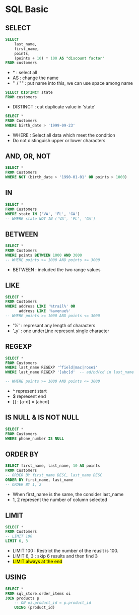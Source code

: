 # SQL Basic

## SELECT

```SQL
SELECT
    last_name,
    first_name,
    points,
    (points + 10) * 100 AS "discount factor"
FROM customers
```

- \* : select all
- AS : change the name
- '' / "" : put name into this, we can use space among name

```SQL
SELECT DISTINCT state
FROM customers
```

- DISTINCT : cut duplicate value in 'state'

```SQL
SELECT *
FROM Customers
WHERE birth_date > '1999-09-23'
```

- WHERE : Select all data which meet the condition
- Do not distinguish upper or lower characters

## AND, OR, NOT

```SQL
SELECT *
FROM Customers
WHERE NOT (birth_date > '1990-01-01' OR points > 1000)
```

## IN

```SQL
SELECT *
FROM Customers
WHERE state IN ('VA', 'FL', 'GA')
-- WHERE state NOT IN ('VA', 'FL', 'GA')
```

## BETWEEN

```SQL
SELECT *
FROM Customers
WHERE points BETWEEN 1000 AND 3000
-- WHERE points >= 1000 AND points <= 3000
```

- BETWEEN : included the two range values

## LIKE

```SQL
SELECT *
FROM Customers
WHERE address LIKE '%trail%' OR
      address LIKE '%avenue%'
-- WHERE points >= 1000 AND points <= 3000
```

- '%' : represant any length of characters
- '\_y' : one underLine represent single character

## REGEXP

```SQL
SELECT *
FROM Customers
WHERE last_name REGEXP '^field|mac|rose$'
WHERE last_name REGEXP '[abc]d'  -- ad/bd/cd in last_name

-- WHERE points >= 1000 AND points <= 3000
```

- ^ represent start
- $ represent end
- [] : [a-d] = [abcd]

## IS NULL & IS NOT NULL

```SQL
SELECT *
FROM Customers
WHERE phone_number IS NULL
```

## ORDER BY

```SQL
SELECT first_name, last_name, 10 AS points
FROM Customers
-- ORDER BY first_name DESC, last_name DESC
ORDER BY first_name, last_name
-- ORDER BY 1, 2
```

- When first_name is the same, the consider last_name
- 1, 2 represent the number of column selected

## LIMIT

```SQL
SELECT *
FROM Customers
-- LIMIT 100
LIMIT 6, 3
```

- LIMIT 100 : Restrict the number of the reuslt is 100.
- LIMIT 6, 3 : skip 6 results and then find 3
- <mark>LIMIT always at the end</mark>

## USING

```SQL
SELECT *
FROM sql_store.order_items oi
JOIN products p
    -- ON oi.product_id = p.product_id
    USING (product_id)
```
